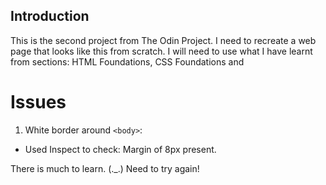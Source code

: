 ## Introduction

This is the second project from The Odin Project. I need to recreate a web page that looks like this from scratch. I will need to use what I have learnt from sections: HTML Foundations, CSS Foundations and

# Issues
1. White border around `<body>`:
- Used Inspect to check: Margin of 8px present.

There is much to learn. (._.)
Need to try again!